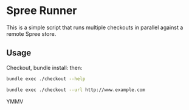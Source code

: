 Spree Runner
============

This is a simple script that runs multiple checkouts in parallel against a remote Spree store.

Usage
-----

Checkout, bundle install: then:

````bash
bundle exec ./checkout --help
````

````bash
bundle exec ./checkout --url http://www.example.com
````

YMMV
